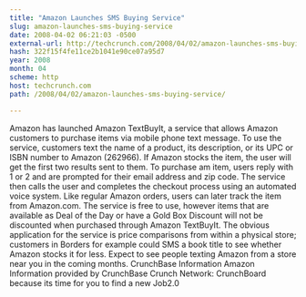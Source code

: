```yaml
---
title: "Amazon Launches SMS Buying Service"
slug: amazon-launches-sms-buying-service
date: 2008-04-02 06:21:03 -0500
external-url: http://techcrunch.com/2008/04/02/amazon-launches-sms-buying-service/
hash: 322f15f4fe11ce2b1041e90ce07a95d7
year: 2008
month: 04
scheme: http
host: techcrunch.com
path: /2008/04/02/amazon-launches-sms-buying-service/

---
```


Amazon has launched Amazon TextBuyIt, a service that allows Amazon customers to purchase items via mobile phone text message.  To use the service, customers text the name of a product, its description, or its UPC or ISBN number to Amazon (262966). If Amazon stocks the item, the user will get the first two results sent to them. To purchase am item, users reply with 1 or 2 and are prompted for their email address and zip code. The service then calls the user and completes the checkout process using an automated voice system. Like regular Amazon orders, users can later track the item from Amazon.com.  The service is free to use, however items that are available as Deal of the Day or have a Gold Box Discount will not be discounted when purchased through Amazon TextBuyIt.  The obvious application for the service is price comparisons from within a physical store; customers in Borders for example could SMS a book title to see whether Amazon stocks it for less. Expect to see people texting Amazon from a store near you in the coming months.    CrunchBase Information   Amazon  Information provided by CrunchBase   Crunch Network:  CrunchBoard because its time for you to find a new Job2.0
